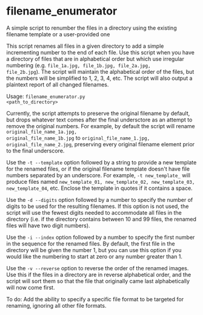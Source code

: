 # filename_enumerator
A simple script to renumber the files in a directory using the existing filename template or a user-provided one

This script renames all files in a given directory to add a simple incrementing number to the end of each file. Use this script when you have a directory of files that are in alphabetical order but which use irregular numbering (e.g. <code>file_1a.jpg, file_1b.jpg, file_2a.jpg, file_2b.jpg</code>). The script will maintain the alphabetical order of the files, but the numbers will be simplified to 1, 2, 3, 4, etc. The script will also output a plaintext report of all changed filenames.

Usage:
<code>filename_enumerator.py <path_to_directory></code>

Currently, the script attempts to preserve the original filename by default, but drops whatever text comes after the final undersctore as an attempt to remove the original numbers. For example, by default the script will rename <code>original_file_name_1a.jpg, original_file_name_1b.jpg</code> to <code>original_file_name_1.jpg, original_file_name_2.jpg</code>, preserving every original filename element prior to the final underscore.

Use the <code>-t --template</code> option followed by a string to provide a new template for the renamed files, or if the original filename template doesn't have file numbers separated by an underscore. For example, <code>-t new_template_</code> will produce files named <code>new_template_01, new_template_02, new_template_03, new_template_04</code>, etc. Enclose the template in quotes if it contains a space.

Use the <code>-d --digits</code> option followed by a number to specify the number of digits to be used for the resulting filenames. If this option is not used, the script will use the fewest digits needed to accommodate all files in the directory (i.e. if the directory contains between 10 and 99 files, the renamed files will have two digit numbers).

Use the <code>-i --index</code> option followed by a number to specify the first number in the sequence for the renamed files. By default, the first file in the directory will be given the number 1, but you can use this option if you would like the numbering to start at zero or any number greater than 1.

Use the <code>-v --reverse</code> option to reverse the order of the renamed images. Use this if the files in a directory are in reverse alphabetical order, and the script will sort them so that the file that originally came last alphabetically will now come first.

To do: Add the ability to specify a specific file format to be targeted for renaming, ignoring all other file formats.
